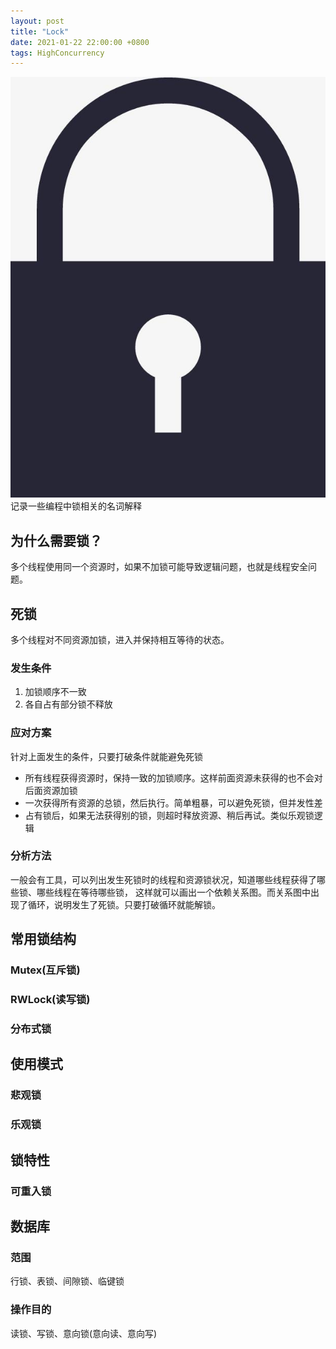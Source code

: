 ```yaml
---
layout: post
title: "Lock"
date: 2021-01-22 22:00:00 +0800
tags: HighConcurrency
---
```


![Lock](/assets/images/2021-01-23-Lock_1.jpeg)
记录一些编程中锁相关的名词解释

## 为什么需要锁？

多个线程使用同一个资源时，如果不加锁可能导致逻辑问题，也就是线程安全问题。

## 死锁

多个线程对不同资源加锁，进入并保持相互等待的状态。

### 发生条件

1. 加锁顺序不一致
2. 各自占有部分锁不释放

### 应对方案

针对上面发生的条件，只要打破条件就能避免死锁

- 所有线程获得资源时，保持一致的加锁顺序。这样前面资源未获得的也不会对后面资源加锁
- 一次获得所有资源的总锁，然后执行。简单粗暴，可以避免死锁，但并发性差
- 占有锁后，如果无法获得别的锁，则超时释放资源、稍后再试。类似乐观锁逻辑

### 分析方法

一般会有工具，可以列出发生死锁时的线程和资源锁状况，知道哪些线程获得了哪些锁、哪些线程在等待哪些锁，
这样就可以画出一个依赖关系图。而关系图中出现了循环，说明发生了死锁。只要打破循环就能解锁。

## 常用锁结构

### Mutex(互斥锁)

### RWLock(读写锁)

### 分布式锁

## 使用模式

### 悲观锁

### 乐观锁

## 锁特性

### 可重入锁

## 数据库

### 范围

行锁、表锁、间隙锁、临键锁

### 操作目的

读锁、写锁、意向锁(意向读、意向写)
